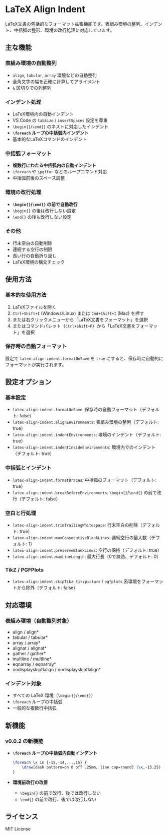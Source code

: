 # LaTeX Align Indent

LaTeX文書の包括的なフォーマット拡張機能です。表組み環境の整列、インデント、中括弧の整形、環境の改行処理に対応しています。

## 主な機能

### 表組み環境の自動整列
- `align`, `tabular`, `array` 環境などの自動整列
- 全角文字の幅を正確に計算してアライメント
- `&` 区切りでの列整列

### インデント処理
- LaTeX環境内の自動インデント
- VS Code の `tabSize` / `insertSpaces` 設定を尊重
- `\begin{}`/`\end{}` のネストに対応したインデント
- **`\foreach` ループの中括弧内インデント**
- 基本的なLaTeXコマンドのインデント

### 中括弧フォーマット
- **複数行にわたる中括弧内の自動インデント**
- `\foreach` や `\pgffor` などのループコマンド対応
- 中括弧前後のスペース調整

### 環境の改行処理
- **`\begin{}`/`\end{}` の前で自動改行**
- `\begin{}` の後は改行しない設定
- `\end{}` の後も改行しない設定

### その他
- 行末空白の自動削除
- 連続する空行の制限
- 長い行の自動折り返し
- LaTeX環境の構文チェック

## 使用方法

### 基本的な使用方法
1. LaTeXファイルを開く
2. `Ctrl+Shift+I` (Windows/Linux) または `Cmd+Shift+I` (Mac) を押す
3. または右クリックメニューから「LaTeX文書をフォーマット」を選択
4. またはコマンドパレット（`Ctrl+Shift+P`）から「LaTeX文書をフォーマット」を選択

### 保存時の自動フォーマット
設定で `latex-align-indent.formatOnSave` を `true` にすると、保存時に自動的にフォーマットが実行されます。

## 設定オプション

### 基本設定
- `latex-align-indent.formatOnSave`: 保存時の自動フォーマット（デフォルト: false）
- `latex-align-indent.alignEnvironments`: 表組み環境の整列（デフォルト: true）
- `latex-align-indent.indentEnvironments`: 環境のインデント（デフォルト: true）
- `latex-align-indent.indentInsideEnvironments`: 環境内でのインデント（デフォルト: true）

### 中括弧とインデント
- `latex-align-indent.formatBraces`: 中括弧のフォーマット（デフォルト: true）
- `latex-align-indent.breakBeforeEnvironments`: `\begin{}`/`\end{}` の前で改行（デフォルト: false）

### 空白と行処理
- `latex-align-indent.trimTrailingWhitespace`: 行末空白の削除（デフォルト: true）
- `latex-align-indent.maxConsecutiveBlankLines`: 連続空行の最大数（デフォルト: 1）
- `latex-align-indent.preserveBlankLines`: 空行の保持（デフォルト: true）
- `latex-align-indent.maxLineLength`: 最大行長（0で無効、デフォルト: 0）

### TikZ / PGFPlots
- `latex-align-indent.skipTikz`: `tikzpicture` / `pgfplots` 系環境をフォーマットから除外（デフォルト: false）

## 対応環境

### 表組み環境（自動整列対象）
- align / align*
- tabular / tabular*
- array / array*
- alignat / alignat*
- gather / gather*
- multline / multline*
- eqnarray / eqnarray*
- nodisplayskipflalign / nodisplayskipflalign*

### インデント対象
- すべての LaTeX 環境（`\begin{}`/`\end{}`）
- `\foreach` ループの中括弧
- 一般的な複数行中括弧

## 新機能

### v0.0.2 の新機能
- **`\foreach` ループの中括弧内自動インデント**
  ```latex
  \foreach \x in {-15,-14,...,15} {
      \draw[dash pattern=on 0 off .25mm, line cap=round] (\x,-15.25) -- (\x,15.25);
  }
  ```

- **環境前改行の改善**
  - `\begin{}` の前で改行、後では改行しない
  - `\end{}` の前で改行、後では改行しない

## ライセンス

MIT License
